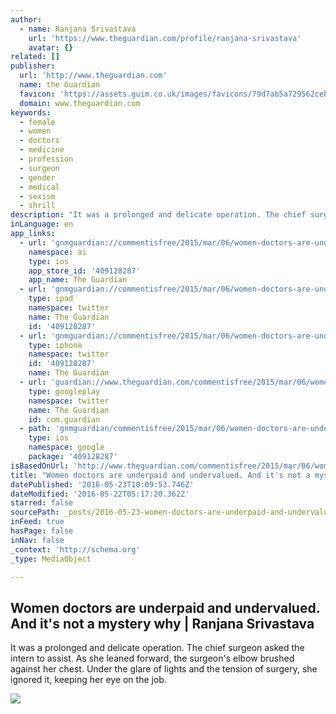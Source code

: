 ```yaml
---
author:
  - name: Ranjana Srivastava
    url: 'https://www.theguardian.com/profile/ranjana-srivastava'
    avatar: {}
related: []
publisher:
  url: 'http://www.theguardian.com'
  name: the Guardian
  favicon: 'https://assets.guim.co.uk/images/favicons/79d7ab5a729562cebca9c6a13c324f0e/32x32.ico'
  domain: www.theguardian.com
keywords:
  - female
  - women
  - doctors
  - medicine
  - profession
  - surgeon
  - gender
  - medical
  - sexism
  - shrill
description: "It was a prolonged and delicate operation. The chief surgeon asked the intern to assist. As she leaned forward, the surgeon's elbow brushed against her chest. Under the glare of lights and the tension of surgery, she ignored it, keeping her eye on the job."
inLanguage: en
app_links:
  - url: 'gnmguardian://commentisfree/2015/mar/06/women-doctors-are-underpaid-and-undervalued-and-its-not-a-mystery-why?contenttype=Article&source=applinks'
    namespace: ai
    type: ios
    app_store_id: '409128287'
    app_name: The Guardian
  - url: 'gnmguardian://commentisfree/2015/mar/06/women-doctors-are-underpaid-and-undervalued-and-its-not-a-mystery-why?contenttype=Article&source=twitter'
    type: ipad
    namespace: twitter
    name: The Guardian
    id: '409128287'
  - url: 'gnmguardian://commentisfree/2015/mar/06/women-doctors-are-underpaid-and-undervalued-and-its-not-a-mystery-why?contenttype=Article&source=twitter'
    type: iphone
    namespace: twitter
    id: '409128287'
    name: The Guardian
  - url: 'guardian://www.theguardian.com/commentisfree/2015/mar/06/women-doctors-are-underpaid-and-undervalued-and-its-not-a-mystery-why'
    type: googleplay
    namespace: twitter
    name: The Guardian
    id: com.guardian
  - path: 'gnmguardian/commentisfree/2015/mar/06/women-doctors-are-underpaid-and-undervalued-and-its-not-a-mystery-why?contenttype=Article&source=google'
    type: ios
    namespace: google
    package: '409128287'
isBasedOnUrl: 'http://www.theguardian.com/commentisfree/2015/mar/06/women-doctors-are-underpaid-and-undervalued-and-its-not-a-mystery-why?CMP=share_btn_link'
title: "Women doctors are underpaid and undervalued. And it's not a mystery why | Ranjana Srivastava"
datePublished: '2016-05-23T10:09:53.746Z'
dateModified: '2016-05-22T05:17:20.362Z'
starred: false
sourcePath: _posts/2016-05-23-women-doctors-are-underpaid-and-undervalued-and-its-not-a.md
inFeed: true
hasPage: false
inNav: false
_context: 'http://schema.org'
_type: MediaObject

---
```

<article style=""><h1>Women doctors are underpaid and undervalued. And it's not a mystery why | Ranjana Srivastava</h1><p>It was a prolonged and delicate operation. The chief surgeon asked the intern to assist. As she leaned forward, the surgeon's elbow brushed against her chest. Under the glare of lights and the tension of surgery, she ignored it, keeping her eye on the job.</p><img src="https://i.guim.co.uk/img/static/sys-images/Guardian/Pix/pictures/2015/3/6/1425609634051/69f6fed0-0b4d-4cc8-8d59-4275752bd5e7-2060x1236.jpeg?w=1200&amp;q=55&amp;auto=format&amp;usm=12&amp;fit=max&amp;s=4d8241e88e8ba6dbb153f2cca8b28620" /></article>